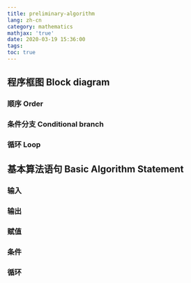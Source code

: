 ```yaml
---
title: preliminary-algorithm
lang: zh-cn
category: mathematics
mathjax: 'true'
date: 2020-03-19 15:36:00
tags:
toc: true
---
```


## 程序框图 Block diagram

### 顺序 Order

### 条件分支 Conditional branch

### 循环 Loop

## 基本算法语句 Basic Algorithm Statement

### 输入

### 输出

### 赋值

### 条件

### 循环